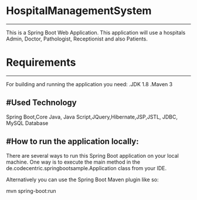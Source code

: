 # HospitalManagementSystem
-----------------------------------------------------
This is a Spring Boot Web Application. This application will use a hospitals Admin, Doctor, Pathologist, Receptionist and also Patients.

# Requirements
----------------------------------------------------
For building and running the application you need:
.JDK 1.8
.Maven 3

#Used Technology
----------------------------------------------------
Spring Boot,Core Java, Java Script,JQuery,Hibernate,JSP,JSTL, JDBC, MySQL Database

#How to run the application locally:
----------------------------------------------------
There are several ways to run this Spring Boot application on your local machine. One way is to execute the main method in the de.codecentric.springbootsample.Application class from your IDE.

Alternatively you can use the Spring Boot Maven plugin like so:

mvn spring-boot:run

